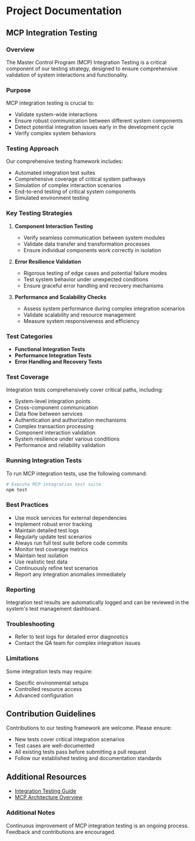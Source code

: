 # Project Documentation

## MCP Integration Testing

### Overview
The Master Control Program (MCP) Integration Testing is a critical component of our testing strategy, designed to ensure comprehensive validation of system interactions and functionality.

### Purpose
MCP integration testing is crucial to:
- Validate system-wide interactions
- Ensure robust communication between different system components
- Detect potential integration issues early in the development cycle
- Verify complex system behaviors

### Testing Approach
Our comprehensive testing framework includes:
- Automated integration test suites
- Comprehensive coverage of critical system pathways
- Simulation of complex interaction scenarios
- End-to-end testing of critical system components
- Simulated environment testing

### Key Testing Strategies
1. **Component Interaction Testing**
   - Verify seamless communication between system modules
   - Validate data transfer and transformation processes
   - Ensure individual components work correctly in isolation

2. **Error Resilience Validation**
   - Rigorous testing of edge cases and potential failure modes
   - Test system behavior under unexpected conditions
   - Ensure graceful error handling and recovery mechanisms

3. **Performance and Scalability Checks**
   - Assess system performance during complex integration scenarios
   - Validate scalability and resource management
   - Measure system responsiveness and efficiency

### Test Categories
- **Functional Integration Tests**
- **Performance Integration Tests**
- **Error Handling and Recovery Tests**

### Test Coverage
Integration tests comprehensively cover critical paths, including:
- System-level integration points
- Cross-component communication
- Data flow between services
- Authentication and authorization mechanisms
- Complex transaction processing
- Component interaction validation
- System resilience under various conditions
- Performance and reliability validation

### Running Integration Tests
To run MCP integration tests, use the following command:
```bash
# Execute MCP integration test suite
npm test
```

### Best Practices
- Use mock services for external dependencies
- Implement robust error tracking
- Maintain detailed test logs
- Regularly update test scenarios
- Always run full test suite before code commits
- Monitor test coverage metrics
- Maintain test isolation
- Use realistic test data
- Continuously refine test scenarios
- Report any integration anomalies immediately

### Reporting
Integration test results are automatically logged and can be reviewed in the system's test management dashboard.

### Troubleshooting
- Refer to test logs for detailed error diagnostics
- Contact the QA team for complex integration issues

### Limitations
Some integration tests may require:
- Specific environmental setups
- Controlled resource access
- Advanced configuration

## Contribution Guidelines
Contributions to our testing framework are welcome. Please ensure:
- New tests cover critical integration scenarios
- Test cases are well-documented
- All existing tests pass before submitting a pull request
- Follow our established testing and documentation standards

## Additional Resources
- [Integration Testing Guide](docs/integration-testing.md)
- [MCP Architecture Overview](docs/mcp-architecture.md)

### Additional Notes
Continuous improvement of MCP integration testing is an ongoing process. Feedback and contributions are encouraged.